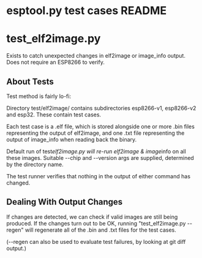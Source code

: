 # esptool.py test cases README

# test_elf2image.py

Exists to catch unexpected changes in elf2image or image_info output. Does not require an ESP8266 to verify.

## About Tests

Test method is fairly lo-fi:

Directory test/elf2image/ contains subdirectories esp8266-v1, esp8266-v2 and esp32. These contain test cases.

Each test case is a .elf file, which is stored alongside one or more .bin files representing the output of elf2image, and one .txt file representing the output of image_info when reading back the binary.

Default run of test*elf2image.py will re-run elf2image & image*info on all these images. Suitable --chip and --version args are supplied, determined by the directory name.

The test runner verifies that nothing in the output of either command has changed.

## Dealing With Output Changes

If changes are detected, we can check if valid images are still being produced. If the changes turn out to be OK, running "test_elf2image.py --regen" will regenerate all of the .bin and .txt files for the test cases.

(--regen can also be used to evaluate test failures, by looking at git diff output.)

